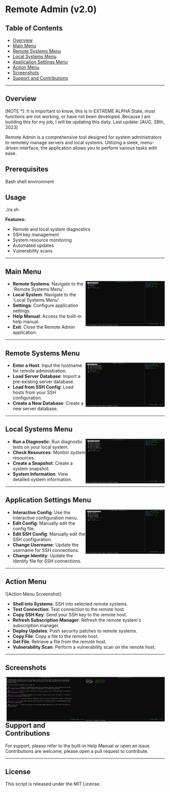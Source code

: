 
# Remote Admin (v2.0)

## Table of Contents

- [Overview](#overview)
- [Main Menu](#main-menu)
- [Remote Systems Menu](#remote-systems-menu)
- [Local Systems Menu](#local-systems-menu)
- [Application Settings Menu](#application-settings-menu)
- [Action Menu](#action-menu)
- [Screenshots](#screenshots)
- [Support and Contributions](#support-and-contributions)

---

## Overview
[NOTE *]: It is important to know, this is in EXTREME ALPHA State, most functions are not working, or have not been developed. Because I am building this for my job, I will be updating this daily. Last update: [AUG, 28th, 2023]

Remote Admin is a comprehensive tool designed for system administrators to remotely manage servers and local systems. Utilizing a sleek, menu-driven interface, the application allows you to perform various tasks with ease.

## Prerequisites
Bash shell environment

## Usage
./ra.sh

**Features:**
- Remote and local system diagnostics
- SSH key management
- System resource monitoring
- Automated updates
- Vulnerability scans

---

## Main Menu

<img src="documents/images/main_menu.png" alt="Main Menu" width="250px" style="float: right;" />

- **Remote Systems**: Navigate to the 'Remote Systems Menu'.
- **Local System**: Navigate to the 'Local Systems Menu'.
- **Settings**: Configure application settings.
- **Help Manual**: Access the built-in help manual.
- **Exit**: Close the Remote Admin application.

---

## Remote Systems Menu

<img src="documents/images/remote_menu.png" alt="Main Menu" width="250px" style="float: right;" />

- **Enter a Host**: Input the hostname for remote administration.
- **Load Server Database**: Import a pre-existing server database.
- **Load from SSH Config**: Load hosts from your SSH configuration.
- **Create a New Database**: Create a new server database.
  
---

## Local Systems Menu

<img src="documents/images/local_menu.png" alt="Main Menu" width="250px" style="float: right;" />

- **Run a Diagnostic**: Run diagnostic tests on your local system.
- **Check Resources**: Monitor system resources.
- **Create a Snapshot**: Create a system snapshot.
- **System Information**: View detailed system information.

---

## Application Settings Menu

<img src="documents/images/settings_menu.png" alt="Main Menu" width="250px" style="float: right;" />

- **Interactive Config**: Use the interactive configuration menu.
- **Edit Config**: Manually edit the config file.
- **Edit SSH Config**: Manually edit the SSH configuration.
- **Change Username**: Update the username for SSH connections.
- **Change Identity**: Update the identity file for SSH connections.

---

## Action Menu

![Action Menu Screenshot]

- **Shell into Systems**: SSH into selected remote systems.
- **Test Connection**: Test connection to the remote host.
- **Copy SSH Key**: Send your SSH key to the remote host.
- **Refresh Subscription Manager**: Refresh the remote system's subscription manager.
- **Deploy Updates**: Push security patches to remote systems.
- **Copy File**: Copy a file to the remote host.
- **Get File**: Retrieve a file from the remote host.
- **Vulnerability Scan**: Perform a vulnerability scan on the remote host.
  
---

## Screenshots

<img src="documents/images/system_status.png" alt="Main Menu" width="250px" style="float: right;" />
<img src="documents/images/help_menu.png" alt="Main Menu" width="250px" style="float: right;" />

---

## Support and Contributions

For support, please refer to the built-in Help Manual or open an issue. Contributions are welcome; please open a pull request to contribute.

---

## License
This script is released under the MIT License.